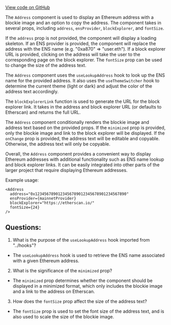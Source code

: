 [View code on GitHub](zoo-labs/zoo/blob/master/lab/src/components/Address.jsx)

The `Address` component is used to display an Ethereum address with a blockie image and an option to copy the address. The component takes in several props, including `address`, `ensProvider`, `blockExplorer`, and `fontSize`. 

If the `address` prop is not provided, the component will display a loading skeleton. If an ENS provider is provided, the component will replace the address with the ENS name (e.g. "0xa870" => "user.eth"). If a block explorer URL is provided, clicking on the address will take the user to the corresponding page on the block explorer. The `fontSize` prop can be used to change the size of the address text.

The `Address` component uses the `useLookupAddress` hook to look up the ENS name for the provided address. It also uses the `useThemeSwitcher` hook to determine the current theme (light or dark) and adjust the color of the address text accordingly.

The `blockExplorerLink` function is used to generate the URL for the block explorer link. It takes in the address and block explorer URL (or defaults to Etherscan) and returns the full URL.

The `Address` component conditionally renders the blockie image and address text based on the provided props. If the `minimized` prop is provided, only the blockie image and link to the block explorer will be displayed. If the `onChange` prop is provided, the address text will be editable and copyable. Otherwise, the address text will only be copyable.

Overall, the `Address` component provides a convenient way to display Ethereum addresses with additional functionality such as ENS name lookup and block explorer links. It can be easily integrated into other parts of the larger project that require displaying Ethereum addresses. 

Example usage:
```
<Address
  address="0x1234567890123456789012345678901234567890"
  ensProvider={mainnetProvider}
  blockExplorer="https://etherscan.io/"
  fontSize={24}
/>
```
## Questions: 
 1. What is the purpose of the `useLookupAddress` hook imported from "../hooks"?
- The `useLookupAddress` hook is used to retrieve the ENS name associated with a given Ethereum address.

2. What is the significance of the `minimized` prop?
- The `minimized` prop determines whether the component should be displayed in a minimized format, which only includes the blockie image and a link to the address on Etherscan.

3. How does the `fontSize` prop affect the size of the address text?
- The `fontSize` prop is used to set the font size of the address text, and is also used to scale the size of the blockie image.